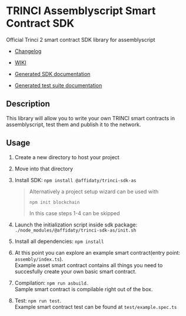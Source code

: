 # TRINCI Assemblyscript Smart Contract SDK

Official Trinci 2 smart contract SDK library for assemblyscript

- [Changelog](./CHANGELOG.md)

- [WIKI](./wiki/index.md)
- [Generated SDK documentation]()
- [Generated test suite documentation]()

## Description

This library will allow you to write your own TRINCI smart contracts in assemblyscript, test them and publish it to the network.

## Usage

1. Create a new directory to host your project

2. Move into that directory

3. Install SDK: `npm install @affidaty/trinci-sdk-as`
    > Alternatively a project setup wizard can be used with  
    >```
    >npm init blockchain
    >```
    > In this case steps 1-4 can be skipped

4. Launch the initialization script inside sdk package: `./node_modules/@affidaty/trinci-sdk-as/init.sh`
5. Install all dependencies: `npm install`
6. At this point you can explore an example smart contract(entry point: `assembly/index.ts`).  
    Example asset smart contract contains all things you need to succesfully create your own basic smart contract.
7. Compilation: `npm run asbuild`.  
    Sample smart contract is compilable right out of the box.
8. Test: `npm run test`.  
    Example smart contract test can be found at `test/example.spec.ts`

